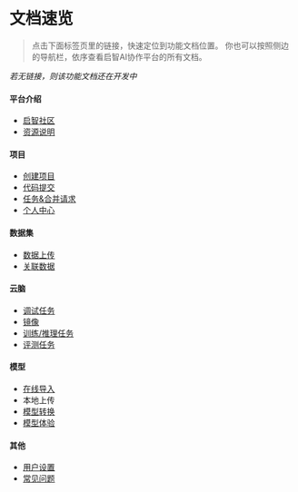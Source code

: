 # 文档速览

> 点击下面标签页里的链接，快速定位到功能文档位置。
> 你也可以按照侧边的导航栏，依序查看启智AI协作平台的所有文档。

*若无链接，则该功能文档还在开发中*

<!-- tabs:start -->

#### **平台介绍**

- [启智社区](intro/intro.md)
- [资源说明](into/resources.md)

#### **项目**

- [创建项目](repo/create.md)
- [代码提交](repo/code.md)
- [任务&合并请求](repo/pr.md)
- [个人中心](repo/center.md)

#### **数据集**

- [数据上传](dataset/upload.md)
- [关联数据](dataset/link.md)

#### **云脑**

- [调试任务](cloudbrain/debug.md)
- [镜像](cloudbrain/mirror.md)
- [训练/推理任务](cloudbrain/train.md)
- [评测任务](cloudbrain/eval.md)

#### **模型**

- [在线导入](model/import.md)
- 本地上传
- [模型转换](model/convert.md)
- [模型体验](modell/space.md)

#### **其他**

- [用户设置](user/user.md)
- [常见问题](user/FAQ.md)

<!-- tabs:end -->